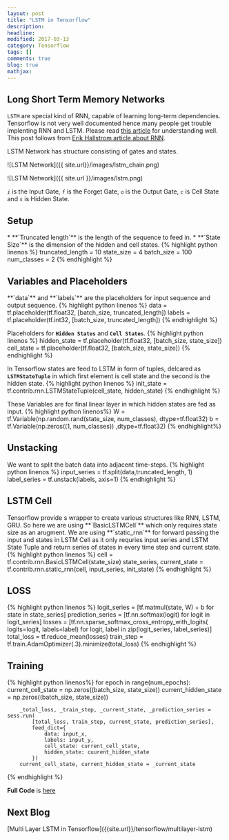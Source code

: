 ```yaml
---
layout: post
title: "LSTM in Tensorflow"
description: 
headline: 
modified: 2017-03-13
category: Tensorflow
tags: []
comments: true
blog: true
mathjax: 
---
```

<h2>Long Short Term Memory Networks</h2>

 ``LSTM`` are special kind of RNN, capable of learning long-term dependencies. Tensorflow is not very well documented hence many people get trouble implenting RNN and LSTM.
Please read [this article](http://colah.github.io/posts/2015-08-Understanding-LSTMs/) for understanding well.
This post follows from [Erik Hallstrom article about RNN](https://medium.com/@erikhallstrm/hello-world-rnn-83cd7105b767).

LSTM Network has structure consisting of gates and states.

![LSTM Network]({{ site.url}}/images/lstm_chain.png)

![LSTM Network]({{ site.url }}/images/lstm.png)

*`i`*  is the Input Gate,  *`f`* is the Forget Gate,  *`o`* is the Output Gate,  *`c`* is Cell State and  *`s`* is Hidden State.

<h2> Setup</h2>
* **`Truncated length`** is the length of the sequence to feed in.
* **`State Size`** is the dimension of the hidden and cell states.
{% highlight python linenos %}
truncated_length = 10
state_size = 4
batch_size = 100
num_classes = 2
{% endhighlight %}

<h2>Variables and Placeholders</h2>
**`data`** and **`labels`** are the placeholders for input sequence and output sequence.
{% highlight python linenos %}
data = tf.placeholder(tf.float32, [batch_size, truncated_length])
labels = tf.placeholder(tf.int32, [batch_size, truncated_length])
{% endhighlight %}

Placeholders for **`Hidden States`** and **`Cell States`**. 
{% highlight python linenos %}
hidden_state = tf.placeholder(tf.float32, [batch_size, state_size])
cell_state = tf.placeholder(tf.float32, [batch_size, state_size])
{% endhighlight %}

In Tensorflow states are feed to LSTM in form of tuples, delcared as **`LSTMStateTuple`** in which first element is cell state and the second is the hidden state.
{% highlight python linenos %}
init_state = tf.contrib.rnn.LSTMStateTuple(cell_state, hidden_state)
{% endhighlight %}

These Variables are for final linear layer in which hidden states are fed as input.
{% highlight python linenos%}
W = tf.Variable(np.random.rand(state_size, num_classes), dtype=tf.float32)
b = tf.Variable(np.zeros((1, num_classes)) ,dtype=tf.float32)
{% endhighlight%}

<h2>Unstacking</h2>
We want to split the batch data into adjacent time-steps.
{% highlight python linenos %}
input_series = tf.split(data,truncated_length, 1)
label_series = tf.unstack(labels, axis=1)
{% endhighlight %}

<h2>LSTM Cell</h2>
Tensorflow provide s wrapper to create various structures like RNN, LSTM, GRU. So here we are using **`BasicLSTMCell`** which only requires state size as an arugment. 
We are using **`static_rnn`** for forward passing the input and states in LSTM Cell as it only requries input series and LSTM State Tuple and return series of states in every time step and current state.
{% highlight python linenos %}
cell = tf.contrib.rnn.BasicLSTMCell(state_size)
state_series, current_state = tf.contrib.rnn.static_rnn(cell, input_series, init_state)
{% endhighlight %}

<h2>LOSS</h2>
{% highlight python linenos %}
logit_series = [tf.matmul(state, W) + b for state in state_series]
prediction_series = [tf.nn.softmax(logit) for logit in logit_series]
losses = [tf.nn.sparse_softmax_cross_entropy_with_logits(
	logits=logit, labels=label) for logit, label in zip(logit_series, label_series)]
total_loss = tf.reduce_mean(losses)
train_step = tf.train.AdamOptimizer(.3).minimize(total_loss)
{% endhighlight %}

<h2>Training</h2>
{% highlight python linenos%}
for epoch in range(num_epochs):
        current_cell_state = np.zeros((batch_size, state_size))
        current_hidden_state = np.zeros((batch_size, state_size))

        _total_loss, _train_step, _current_state, _prediction_series = sess.run(
            [total_loss, train_step, current_state, prediction_series],
            feed_dict={
                data: input_x,
                labels: input_y,
                cell_state: current_cell_state,
                hidden_state: cuurent_hidden_state
            })
        current_cell_state, current_hidden_state = _current_state
{% endhighlight %}

**Full Code** is [here](https://gist.github.com/Sshanu/46c8e703608b3f09892b38a6c403dfde)

<h2>Next Blog</h2>
[Multi Layer LSTM in Tensorflow]({{site.url}}/tensorflow/multilayer-lstm)